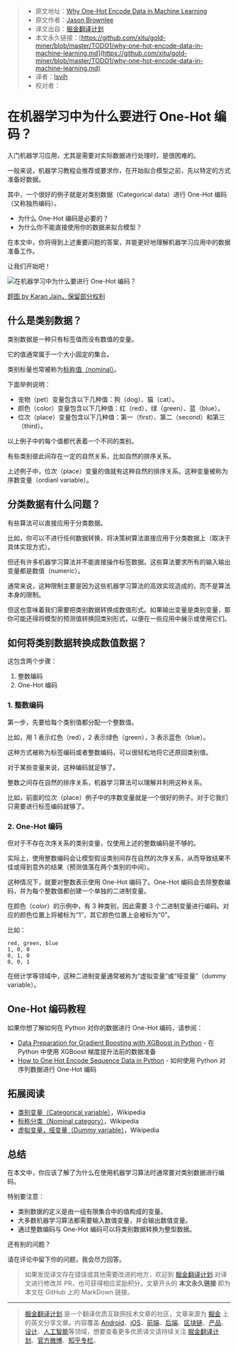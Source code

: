 > * 原文地址：[Why One-Hot Encode Data in Machine Learning](https://machinelearningmastery.com/why-one-hot-encode-data-in-machine-learning/)
> * 原文作者：[Jason Brownlee](https://machinelearningmastery.com/author/jasonb/)
> * 译文出自：[掘金翻译计划](https://github.com/xitu/gold-miner)
> * 本文永久链接：[https://github.com/xitu/gold-miner/blob/master/TODO1/why-one-hot-encode-data-in-machine-learning.md](https://github.com/xitu/gold-miner/blob/master/TODO1/why-one-hot-encode-data-in-machine-learning.md)
> * 译者：[lsvih](https://github.com/lsvih)
> * 校对者：

# 在机器学习中为什么要进行 One-Hot 编码？

入门机器学习应用，尤其是需要对实际数据进行处理时，是很困难的。

一般来说，机器学习教程会推荐或要求你，在开始拟合模型之前，先以特定的方式准备好数据。

其中，一个很好的例子就是对类别数据（Categorical data）进行 One-Hot 编码（又称独热编码）。

*   为什么 One-Hot 编码是必要的？
*   为什么你不能直接使用你的数据来拟合模型？

在本文中，你将得到上述重要问题的答案，并能更好地理解机器学习应用中的数据准备工作。

让我们开始吧！

![在机器学习中为什么要进行 One-Hot 编码？](https://3qeqpr26caki16dnhd19sv6by6v-wpengine.netdna-ssl.com/wp-content/uploads/2017/07/Why-One-Hot-Encode-Data-in-Machine-Learning.jpg)

[题图 by Karan Jain，保留部分权利](https://www.flickr.com/photos/jiangkeren/8263176332/)

## 什么是类别数据？

类别数据是一种只有标签值而没有数值的变量。

它的值通常属于一个大小固定的集合。

类别标量也常被称为[标称值（nominal）](https://en.wikipedia.org/wiki/Nominal_category)。

下面举例说明：

* 宠物（pet）变量包含以下几种值：狗（dog）、猫（cat）。
* 颜色（color）变量包含以下几种值：红（red）、绿（green）、蓝（blue）。
* 位次（place）变量包含以下几种值：第一（first）、第二（second）和第三（third）。

以上例子中的每个值都代表着一个不同的类别。

有些类别彼此间存在一定的自然关系，比如自然的排序关系。

上述例子中，位次（place）变量的值就有这种自然的排序关系。这种变量被称为序数变量（ordianl variable）。

## 分类数据有什么问题？

有些算法可以直接应用于分类数据。

比如，你可以不进行任何数据转换，将决策树算法直接应用于分类数据上（取决于具体实现方式）。

但还有许多机器学习算法并不能直接操作标签数据。这些算法要求所有的输入输出变量都是数值（numeric）。

通常来说，这种限制主要是因为这些机器学习算法的高效实现造成的，而不是算法本身的限制。

但这也意味着我们需要把类别数据转换成数值形式。如果输出变量是类别变量，那你可能还得将模型的预测值转换回类别形式，以便在一些应用中展示或使用它们。

## 如何将类别数据转换成数值数据？

这包含两个步骤：

1. 整数编码
2. One-Hot 编码

### 1. 整数编码

第一步，先要给每个类别值都分配一个整数值。

比如，用 1 表示红色（red），2 表示绿色（green），3 表示蓝色（blue）。

这种方式被称为标签编码或者整数编码，可以很轻松地将它还原回类别值。

对于某些变量来说，这种编码就足够了。

整数之间存在自然的排序关系，机器学习算法可以理解并利用这种关系。

比如，前面的位次（place）例子中的序数变量就是一个很好的例子。对于它我们只需要进行标签编码就够了。

### 2. One-Hot 编码

但对于不存在次序关系的类别变量，仅使用上述的整数编码是不够的。

实际上，使用整数编码会让模型假设类别间存在自然的次序关系，从而导致结果不佳或得到意外的结果（预测值落在两个类别的中间）。

这种情况下，就要对整数表示使用 One-Hot 编码了。One-Hot 编码会去除整数编码，并为每个整数值都创建一个单独的二进制变量。

在颜色（color）的示例中，有 3 种类别，因此需要 3 个二进制变量进行编码。对应的颜色位置上将被标为“1”，其它颜色位置上会被标为“0”。

比如：

```
red, green, blue
1, 0, 0
0, 1, 0
0, 0, 1
```

在统计学等领域中，这种二进制变量通常被称为“虚拟变量”或“哑变量”（dummy variable）。

## One-Hot 编码教程

如果你想了解如何在 Python 对你的数据进行 One-Hot 编码，请参阅：

* [Data Preparation for Gradient Boosting with XGBoost in Python](https://machinelearningmastery.com/data-preparation-gradient-boosting-xgboost-python/) - 在 Python 中使用 XGBoost 梯度提升法前的数据准备
* [How to One Hot Encode Sequence Data in Python](https://machinelearningmastery.com/how-to-one-hot-encode-sequence-data-in-python/) - 如何使用 Python 对序列数据进行 One-Hot 编码

## 拓展阅读

* [类别变量（Categorical variable）](https://en.wikipedia.org/wiki/Categorical_variable)，Wikipedia
* [标称分类（Nominal category）](https://en.wikipedia.org/wiki/Nominal_category)，Wikipedia
* [虚拟变量，哑变量（Dummy variable）](https://en.wikipedia.org/wiki/Dummy_variable_(statistics))，Wikipedia

## 总结

在本文中，你应该了解了为什么在使用机器学习算法时通常要对类别数据进行编码。

特别要注意：

* 类别数据的定义是由一组有限集合中的值构成的变量。
* 大多数机器学习算法都需要输入数值变量，并会输出数值变量。
* 通过整数编码与 One-Hot 编码可以将类别数据转换为整型数据。

还有别的问题？

请在评论中留下你的问题，我会尽力回答。

> 如果发现译文存在错误或其他需要改进的地方，欢迎到 [掘金翻译计划](https://github.com/xitu/gold-miner) 对译文进行修改并 PR，也可获得相应奖励积分。文章开头的 **本文永久链接** 即为本文在 GitHub 上的 MarkDown 链接。

---

> [掘金翻译计划](https://github.com/xitu/gold-miner) 是一个翻译优质互联网技术文章的社区，文章来源为 [掘金](https://juejin.im) 上的英文分享文章。内容覆盖 [Android](https://github.com/xitu/gold-miner#android)、[iOS](https://github.com/xitu/gold-miner#ios)、[前端](https://github.com/xitu/gold-miner#前端)、[后端](https://github.com/xitu/gold-miner#后端)、[区块链](https://github.com/xitu/gold-miner#区块链)、[产品](https://github.com/xitu/gold-miner#产品)、[设计](https://github.com/xitu/gold-miner#设计)、[人工智能](https://github.com/xitu/gold-miner#人工智能)等领域，想要查看更多优质译文请持续关注 [掘金翻译计划](https://github.com/xitu/gold-miner)、[官方微博](http://weibo.com/juejinfanyi)、[知乎专栏](https://zhuanlan.zhihu.com/juejinfanyi)。
